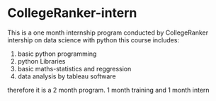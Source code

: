 # CollegeRanker-intern
This is a one month internship program conducted by CollegeRanker
intership on data science with python
this course includes:
  1) basic python programming
  2) python Libraries
  3) basic maths-statistics and reggression 
  4) data analysis by tableau software 



therefore it is a 2 month program.
1 month training and 1 month intern 
